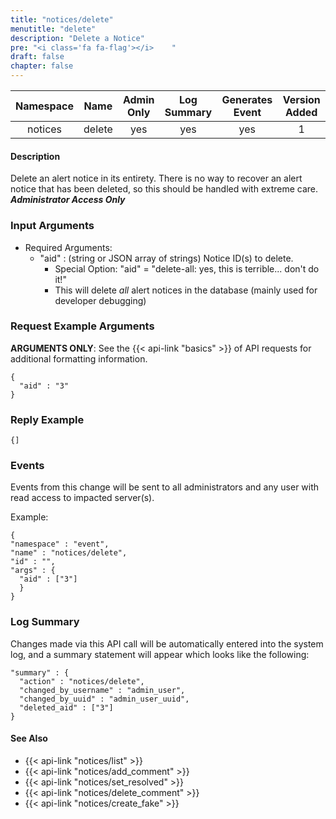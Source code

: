 ```yaml
---
title: "notices/delete"
menutitle: "delete"
description: "Delete a Notice"
pre: "<i class='fa fa-flag'></i>	"
draft: false
chapter: false
---
```


| Namespace | Name | Admin Only | Log Summary | Generates Event | Version Added
|:----------------:|:--------:|:--------:|:--------:|:--------:|:---:|
| notices | delete | yes | yes | yes | 1 |

#### Description
Delete an alert notice in its entirety. There is no way to recover an alert notice that has been deleted, so this should be handled with extreme care.
***Administrator Access Only***

### Input Arguments
* Required Arguments:
   * "aid" : (string or JSON array of strings) Notice ID(s) to delete.
      * Special Option: "aid" = "delete-all: yes, this is terrible... don't do it!"
      * This will delete *all* alert notices in the database (mainly used for developer debugging)


### Request Example Arguments
**ARGUMENTS ONLY**: See the {{< api-link "basics" >}} of API requests for additional formatting information.

```
{
  "aid" : "3"
}
```

### Reply Example
```
{]
```


### Events
Events from this change will be sent to all administrators and any user with read access to impacted server(s). 

Example:
```
{
"namespace" : "event",
"name" : "notices/delete",
"id" : "",
"args" : {
  "aid" : ["3"]
  }
}
```

### Log Summary
Changes made via this API call will be automatically entered into the system log, and a summary statement will appear which looks like the following:
```
"summary" : {
  "action" : "notices/delete",
  "changed_by_username" : "admin_user",
  "changed_by_uuid" : "admin_user_uuid",
  "deleted_aid" : ["3"]
}
```

#### See Also
* {{< api-link "notices/list" >}}
* {{< api-link "notices/add_comment" >}}
* {{< api-link "notices/set_resolved" >}}
* {{< api-link "notices/delete_comment" >}}
* {{< api-link "notices/create_fake" >}}
